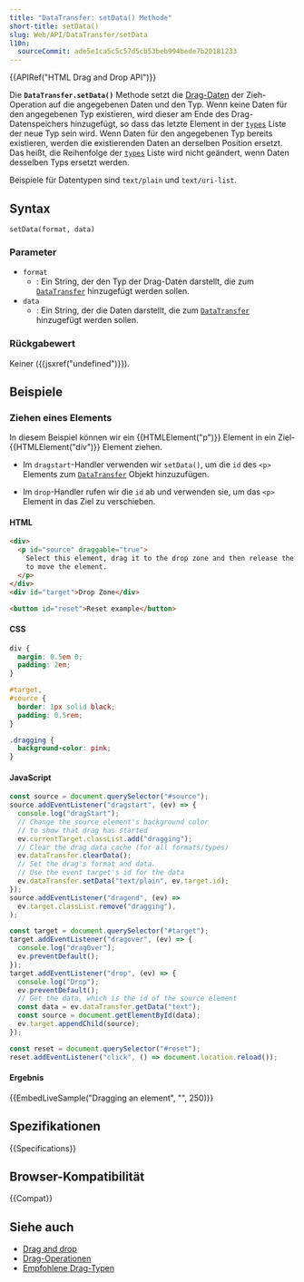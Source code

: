 ```yaml
---
title: "DataTransfer: setData() Methode"
short-title: setData()
slug: Web/API/DataTransfer/setData
l10n:
  sourceCommit: ade5e1ca5c5c57d5cb53beb994bede7b20181233
---
```


{{APIRef("HTML Drag and Drop API")}}

Die **`DataTransfer.setData()`** Methode setzt die [Drag-Daten](/de/docs/Web/API/DataTransfer) der Zieh-Operation auf die angegebenen Daten und den Typ. Wenn keine Daten für den angegebenen Typ existieren, wird dieser am Ende des Drag-Datenspeichers hinzugefügt, so dass das letzte Element in der [`types`](/de/docs/Web/API/DataTransfer/types) Liste der neue Typ sein wird. Wenn Daten für den angegebenen Typ bereits existieren, werden die existierenden Daten an derselben Position ersetzt. Das heißt, die Reihenfolge der [`types`](/de/docs/Web/API/DataTransfer/types) Liste wird nicht geändert, wenn Daten desselben Typs ersetzt werden.

Beispiele für Datentypen sind `text/plain` und `text/uri-list`.

## Syntax

```js-nolint
setData(format, data)
```

### Parameter

- `format`
  - : Ein String, der den Typ der Drag-Daten darstellt, die zum [`DataTransfer`](/de/docs/Web/API/DataTransfer) hinzugefügt werden sollen.
- `data`
  - : Ein String, der die Daten darstellt, die zum [`DataTransfer`](/de/docs/Web/API/DataTransfer) hinzugefügt werden sollen.

### Rückgabewert

Keiner ({{jsxref("undefined")}}).

## Beispiele

### Ziehen eines Elements

In diesem Beispiel können wir ein {{HTMLElement("p")}} Element in ein Ziel-{{HTMLElement("div")}} Element ziehen.

- Im `dragstart`-Handler verwenden wir `setData()`, um die `id` des `<p>` Elements zum [`DataTransfer`](/de/docs/Web/API/DataTransfer) Objekt hinzuzufügen.

- Im `drop`-Handler rufen wir die `id` ab und verwenden sie, um das `<p>` Element in das Ziel zu verschieben.

#### HTML

```html
<div>
  <p id="source" draggable="true">
    Select this element, drag it to the drop zone and then release the selection
    to move the element.
  </p>
</div>
<div id="target">Drop Zone</div>

<button id="reset">Reset example</button>
```

#### CSS

```css
div {
  margin: 0.5em 0;
  padding: 2em;
}

#target,
#source {
  border: 1px solid black;
  padding: 0.5rem;
}

.dragging {
  background-color: pink;
}
```

#### JavaScript

```js
const source = document.querySelector("#source");
source.addEventListener("dragstart", (ev) => {
  console.log("dragStart");
  // Change the source element's background color
  // to show that drag has started
  ev.currentTarget.classList.add("dragging");
  // Clear the drag data cache (for all formats/types)
  ev.dataTransfer.clearData();
  // Set the drag's format and data.
  // Use the event target's id for the data
  ev.dataTransfer.setData("text/plain", ev.target.id);
});
source.addEventListener("dragend", (ev) =>
  ev.target.classList.remove("dragging"),
);

const target = document.querySelector("#target");
target.addEventListener("dragover", (ev) => {
  console.log("dragOver");
  ev.preventDefault();
});
target.addEventListener("drop", (ev) => {
  console.log("Drop");
  ev.preventDefault();
  // Get the data, which is the id of the source element
  const data = ev.dataTransfer.getData("text");
  const source = document.getElementById(data);
  ev.target.appendChild(source);
});

const reset = document.querySelector("#reset");
reset.addEventListener("click", () => document.location.reload());
```

#### Ergebnis

{{EmbedLiveSample("Dragging an element", "", 250)}}

## Spezifikationen

{{Specifications}}

## Browser-Kompatibilität

{{Compat}}

## Siehe auch

- [Drag and drop](/de/docs/Web/API/HTML_Drag_and_Drop_API)
- [Drag-Operationen](/de/docs/Web/API/HTML_Drag_and_Drop_API/Drag_operations)
- [Empfohlene Drag-Typen](/de/docs/Web/API/HTML_Drag_and_Drop_API/Recommended_drag_types)
